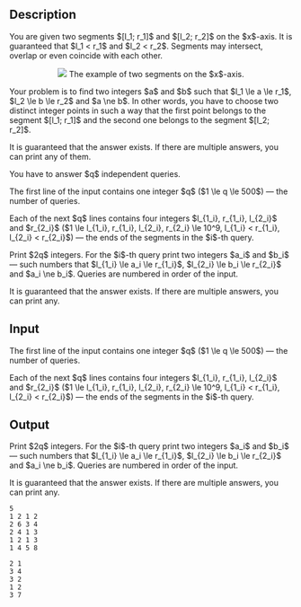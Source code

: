 ## Description

<div><p>You are given two segments $[l_1; r_1]$ and $[l_2; r_2]$ on the $x$-axis. It is guaranteed that $l_1 &lt; r_1$ and $l_2 &lt; r_2$. Segments <span class="tex-font-style-bf">may intersect, overlap or even coincide with each other</span>.</p><center> <img class="tex-graphics" src="file://SCIolbCn.png" style="max-width: 100.0%;max-height: 100.0%;">   <span class="tex-font-size-small">The example of two segments on the $x$-axis.</span> </center><p>Your problem is to find two <span class="tex-font-style-bf">integers</span> $a$ and $b$ such that $l_1 \le a \le r_1$, $l_2 \le b \le r_2$ and $a \ne b$. In other words, you have to choose two <span class="tex-font-style-bf">distinct</span> integer points in such a way that the first point belongs to the segment $[l_1; r_1]$ and the second one belongs to the segment $[l_2; r_2]$.</p><p>It is guaranteed that <span class="tex-font-style-bf">the answer exists</span>. If there are multiple answers, you can print <span class="tex-font-style-bf">any</span> of them.</p><p>You have to answer $q$ independent queries.</p></div><div class="input-specification"><p>The first line of the input contains one integer $q$ ($1 \le q \le 500$) — the number of queries.</p><p>Each of the next $q$ lines contains four integers $l_{1_i}, r_{1_i}, l_{2_i}$ and $r_{2_i}$ ($1 \le l_{1_i}, r_{1_i}, l_{2_i}, r_{2_i} \le 10^9, l_{1_i} &lt; r_{1_i}, l_{2_i} &lt; r_{2_i}$) — the ends of the segments in the $i$-th query.</p></div><div class="output-specification"><p>Print $2q$ integers. For the $i$-th query print two integers $a_i$ and $b_i$ — such numbers that $l_{1_i} \le a_i \le r_{1_i}$, $l_{2_i} \le b_i \le r_{2_i}$ and $a_i \ne b_i$. Queries are numbered in order of the input.</p><p>It is guaranteed that <span class="tex-font-style-bf">the answer exists</span>. If there are multiple answers, you can print <span class="tex-font-style-bf">any</span>.</p></div>

## Input

<p>The first line of the input contains one integer $q$ ($1 \le q \le 500$) — the number of queries.</p><p>Each of the next $q$ lines contains four integers $l_{1_i}, r_{1_i}, l_{2_i}$ and $r_{2_i}$ ($1 \le l_{1_i}, r_{1_i}, l_{2_i}, r_{2_i} \le 10^9, l_{1_i} &lt; r_{1_i}, l_{2_i} &lt; r_{2_i}$) — the ends of the segments in the $i$-th query.</p>

## Output

<p>Print $2q$ integers. For the $i$-th query print two integers $a_i$ and $b_i$ — such numbers that $l_{1_i} \le a_i \le r_{1_i}$, $l_{2_i} \le b_i \le r_{2_i}$ and $a_i \ne b_i$. Queries are numbered in order of the input.</p><p>It is guaranteed that <span class="tex-font-style-bf">the answer exists</span>. If there are multiple answers, you can print <span class="tex-font-style-bf">any</span>.</p>





```input1
5
1 2 1 2
2 6 3 4
2 4 1 3
1 2 1 3
1 4 5 8
```




```output1
2 1
3 4
3 2
1 2
3 7
```


